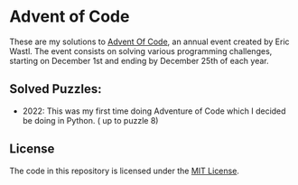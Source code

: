 # Advent of Code
These are my solutions to [Advent Of Code](https://adventofcode.com/), an annual event created by Eric Wastl. The event consists on solving various programming challenges, starting on December 1st and ending by December 25th of each year.

## Solved Puzzles:
- 2022: This was my first time doing Adventure of Code which I decided be doing in Python. ( up to puzzle 8)

## License
The code in this repository is licensed under the [MIT License](https://opensource.org/license/mit/).

